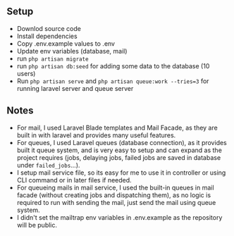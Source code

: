## Setup
- Downlod source code
- Install dependencies
- Copy .env.example values to .env
- Update env variables (database, mail)
- run `php artisan migrate`
- run `php artisan db:seed` for adding some data to the database (10 users)
- Run `php artisan serve` and `php artisan queue:work --tries=3` for running laravel server and queue server
## Notes
- For mail, I used Laravel Blade templates and Mail Facade, as they are built in with laravel and provides many useful features.
- For queues, I used Laravel queues (database connection), as it provides built it queue system, and is very easy to setup and can expand as the project requires (jobs, delaying jobs, failed jobs are saved in database under `failed_jobs`...).
- I setup mail service file, so its easy for me to use it in controller or using CLI command or in later files if needed.
- For queueing mails in mail service, I used the built-in queues in mail facade (without creating jobs and dispatching them), as no logic is required to run with sending the mail, just send the mail using queue system.
- I didn't set the mailtrap env variables in .env.example as the repository will be public.